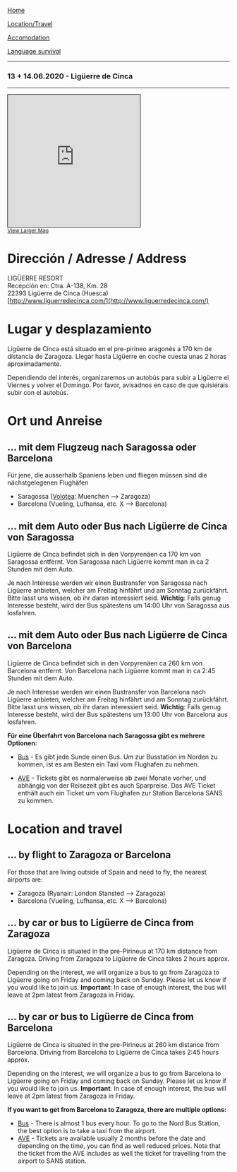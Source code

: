 [Home](./index)

[Location/Travel](./location)

[Accomodation](./accomodation)

[Language survival](./language)

___
### 13 + 14.06.2020 - Ligüerre de Cinca
___


<iframe width="300" height="300" frameborder="0" scrolling="no" marginheight="0" marginwidth="0" src="https://www.openstreetmap.org/export/embed.html?bbox=0.21041393280029297%2C42.285024270918335%2C0.2191203832626343%2C42.288488793043264&amp;layer=mapnik&amp;marker=42.28675655579744%2C0.21476715803146362" style="border: 1px solid black"></iframe><br/><small><a href="https://www.openstreetmap.org/?mlat=42.28676&amp;mlon=0.21477#map=18/42.28676/0.21477&amp;layers=N">View Larger Map</a></small>

# Dirección / Adresse / Address

LIGÜERRE RESORT<br>
Recepción en: Ctra. A-138, Km. 28<br>
22393 Ligüerre de Cinca (Huesca)<br>
[http://www.liguerredecinca.com/](http://www.liguerredecinca.com/)

# Lugar y desplazamiento
Ligüerre de Cinca está situado en el pre-pirineo aragonés a 170 km de distancia de Zaragoza. Llegar hasta Ligüerre en coche cuesta unas 2 horas aproximadamente.

Dependiendo del interés, organizaremos un autobús para subir a Ligüerre el Viernes y volver el Domingo. Por favor, avisadnos en caso de que quisierais subir con el autobús.


# Ort und Anreise
## ... mit dem Flugzeug nach Saragossa oder Barcelona

Für jene, die ausserhalb Spaniens leben und fliegen müssen sind die nächstgelegenen Flughäfen

* Saragossa ([Volotea](https://www.volotea.com/de): Muenchen --> Zaragoza)
* Barcelona (Vueling, Lufhansa, etc. X --> Barcelona)

## … mit dem Auto oder Bus nach Ligüerre de Cinca von Saragossa
Ligüerre de Cinca befindet sich in den Vorpyrenäen ca 170 km von Saragossa entfernt. Von Saragossa nach Ligüerre kommt man in ca 2 Stunden mit dem Auto.

Je nach Interesse werden wir einen Bustransfer von Saragossa nach Ligüerre anbieten, welcher am Freitag hinfährt und am Sonntag zurückfährt. Bitte lasst uns wissen, ob ihr daran interessiert seid.
__Wichtig__: Falls genug Interesse besteht, wird der Bus spätestens um 14:00 Uhr von Saragossa aus losfahren.


## … mit dem Auto oder Bus nach Ligüerre de Cinca von Barcelona
Ligüerre de Cinca befindet sich in den Vorpyrenäen ca 260 km von Barcelona entfernt. Von Barcelona nach Ligüerre kommt man in ca 2:45 Stunden mit dem Auto.

Je nach Interesse werden wir einen Bustransfer von Barcelona nach Ligüerre anbieten, welcher am Freitag hinfährt und am Sonntag zurückfährt. Bitte lasst uns wissen, ob ihr daran interessiert seid. __Wichtig__: Falls genug Interesse besteht, wird der Bus spätestens um 13:00 Uhr von Barcelona aus losfahren.

__Für eine Überfahrt von Barcelona nach Saragossa gibt es mehrere Optionen:__

* [Bus](https://www.alsa.es/)  - Es gibt jede Sunde einen Bus. Um zur Busstation im Norden zu kommen, ist es am Besten ein Taxi vom Flughafen zu nehmen.

* [AVE](http://www.renfe.com/) - Tickets gibt es normalerweise ab zwei Monate vorher, und abhängig von der Reisezeit gibt es auch Sparpreise. Das AVE Ticket enthält auch ein Ticket um vom Flughafen zur Station Barcelona SANS zu kommen.

# Location and travel

## … by flight to Zaragoza or Barcelona

For those that are living outside of Spain and need to fly, the nearest airports are:

* Zaragoza (Ryanair: London Stansted --> Zaragoza)
* Barcelona (Vueling, Lufhansa, etc. X --> Barcelona)


## … by car or bus to Ligüerre de Cinca from Zaragoza

Ligüerre de Cinca is situated in the pre-Pirineus at 170 km distance from Zaragoza. Driving from Zaragoza to Ligüerre de Cinca takes 2 hours approx.

Depending on the interest, we will organize a bus to go from Zaragoza to Ligüerre going on Friday and coming back on Sunday. Please let us know if you would like to join us. __Important__: In case of enough interest, the bus will leave at 2pm latest from Zaragoza in Friday.

## … by car or bus to Ligüerre de Cinca from Barcelona

Ligüerre de Cinca is situated in the pre-Pirineus at 260 km distance from Barcelona. Driving from Barcelona to Ligüerre de Cinca takes 2:45 hours approx.

Depending on the interest, we will organize a bus to go from Barcelona to Ligüerre going on Friday and coming back on Sunday. Please let us know if you would like to join us. __Important__: In case of enough interest, the bus will leave at 2pm latest from Zaragoza in Friday.

__If you want to get from Barcelona to Zaragoza, there are multiple options:__

* [Bus](https://www.alsa.es/) - There is almost 1 bus every hour. To go to the Nord Bus Station, the best option is to take a taxi from the airport.
* [AVE](http://www.renfe.com/) - Tickets are available usually 2 months before the date and depending on the time, you can find as well reduced prices. Note that the ticket from the AVE includes as well the ticket for travelling from the airport to SANS station.
